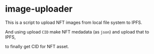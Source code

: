 # image-uploader

This is a script to upload NFT images from local file system to IPFS.

And using upload `CID` make NFT medadata (as `json`) and upload that to IPFS,

to finally get CID for NFT asset.
